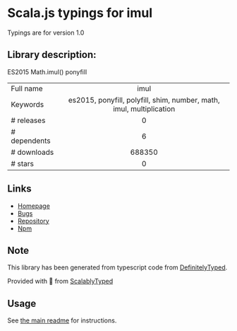 
# Scala.js typings for imul

Typings are for version 1.0

## Library description:
ES2015 Math.imul() ponyfill

|                    |                 |
| ------------------ | :-------------: |
| Full name          | imul |
| Keywords           | es2015, ponyfill, polyfill, shim, number, math, imul, multiplication |
| # releases         | 0 |
| # dependents       | 6 |
| # downloads        | 688350 |
| # stars            | 0 |

## Links
- [Homepage](https://github.com/sindresorhus/imul#readme)
- [Bugs](https://github.com/sindresorhus/imul/issues)
- [Repository](https://github.com/sindresorhus/imul)
- [Npm](https://www.npmjs.com/package/imul)
    


## Note
This library has been generated from typescript code from [DefinitelyTyped](https://definitelytyped.org).

Provided with :purple_heart: from [ScalablyTyped](https://github.com/oyvindberg/ScalablyTyped)

## Usage
See [the main readme](../../readme.md) for instructions.


